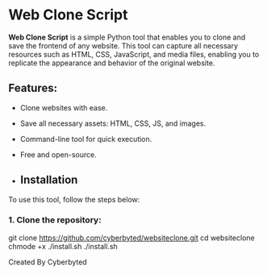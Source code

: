 # Web Clone Script

**Web Clone Script** is a simple Python tool that enables you to clone and save the frontend of any website. This tool can capture all necessary resources such as HTML, CSS, JavaScript, and media files, enabling you to replicate the appearance and behavior of the original website.

## Features:
- Clone websites with ease.
- Save all necessary assets: HTML, CSS, JS, and images.
- Command-line tool for quick execution.
- Free and open-source.

- ## Installation

To use this tool, follow the steps below:

### 1. Clone the repository:

git clone https://github.com/cyberbyted/websiteclone.git
cd websiteclone
chmode +x ./install.sh
./install.sh

Created By Cyberbyted
